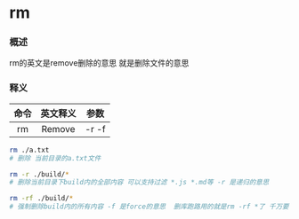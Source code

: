 # rm



### 概述

rm的英文是remove删除的意思 就是删除文件的意思

### 释义

| 命令 | 英文释义 | 参数  |
| :--: | :------: | :---: |
|  rm  |  Remove  | -r -f |



```bash
rm ./a.txt
# 删除 当前目录的a.txt文件

rm -r ./build/*
# 删除当前目录下build内的全部内容 可以支持过滤 *.js *.md等 -r 是递归的意思

rm -rf ./build/*
# 强制删除build内的所有内容 -f 是force的意思  删库跑路用的就是rm -rf *了 千万要慎用
```

